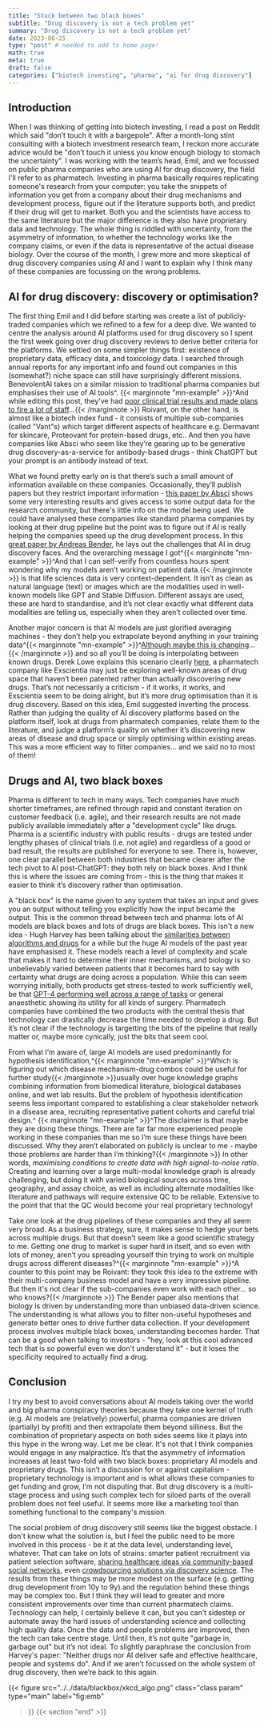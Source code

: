 ```yaml
---
title: "Stuck between two black boxes"
subtitle: "Drug discovery is not a tech problem yet"
summary: "Drug discovery is not a tech problem yet"
date: 2023-06-25
type: "post" # needed to add to home page!
math: true
meta: true
draft: false
categories: ["biotech investing", "pharma", "ai for drug discovery"]
---
```


## Introduction

When I was thinking of getting into biotech investing, I read a post on Reddit which said "don’t touch it with a bargepole". After a month-long stint consulting with a biotech investment research team, I reckon more accurate advice would be "don’t touch it unless you know enough biology to stomach the uncertainty". I was working with the team’s head, Emil, and we focussed on public pharma companies who are using AI for drug discovery, the field I'll refer to as pharmatech. Investing in pharma basically requires replicating someone's research from your computer: you take the snippets of information you get from a company about their drug mechanisms and development process, figure out if the literature supports both, and predict if their drug will get to market. Both you and the scientists have access to the same literature but the major difference is they also have proprietary data and technology. The whole thing is riddled with uncertainty, from the asymmetry of information, to whether the technology works like the company claims, or even if the data is representative of the actual disease biology. Over the course of the month, I grew more and more skeptical of drug discovery companies using AI and I want to explain why I think many of these companies are focussing on the wrong problems.

## AI for drug discovery: discovery or optimisation?

The first thing Emil and I did before starting was create a list of publicly-traded companies which we refined to a few for a deep dive. We wanted to centre the analysis around AI platforms used for drug discovery so I spent the first week going over drug discovery reviews to derive better criteria for the platforms. We settled on some simpler things first: existence of proprietary data, efficacy data, and toxicology data. I searched through annual reports for any important info and found out companies in this (somewhat?) niche space can still have surprisingly different missions. BenevolentAI takes on a similar mission to traditional pharma companies but emphasises their use of AI tools^. 
{{< marginnote "mn-example" >}}^And while editing this post, they’ve had [poor clinical trial results and made plans to fire a lot of staff](https://www.biopharmadive.com/news/biotech-benevolentai-lays-off-staff-restructures/651251/)…{{< /marginnote >}} Roivant, on the other hand, is almost like a biotech index fund - it consists of multiple sub-companies (called "Vant"s) which target different aspects of healthcare e.g. Dermavant for skincare, Proteovant for protein-based drugs, etc.. And then you have companies like Absci who seem like they’re gearing up to be generative drug discovery-as-a-service for antibody-based drugs - think ChatGPT but your prompt is an antibody instead of text.

What we found pretty early on is that there’s such a small amount of information available on these companies. Occasionally, they’ll publish papers but they restrict important information - [this paper by Absci](https://www.biorxiv.org/content/10.1101/2023.01.08.523187v1) shows some very interesting results and gives access to some output data for the research community, but there's little info on the model being used. We could have analysed these companies like standard pharma companies by looking at their drug pipeline but the point was to figure out if *AI* is really helping the companies speed up the drug development process. In this [great paper by Andreas Bender](https://www.sciencedirect.com/science/article/pii/S1359644620305274), he lays out the challenges that AI in drug discovery faces. And the overarching message I got^{{< marginnote "mn-example" >}}^And that I can self-verify from countless hours spent wondering why my models aren’t working on patient data.{{< /marginnote >}} is that life sciences data is very context-dependent. It isn’t as clean as natural language (text) or images which are the modalities used in well-known models like GPT and Stable Diffusion. Different assays are used, these are hard to standardise, and it’s not clear exactly what different data modalities are telling us, especially when they aren’t collected over time. 

Another major concern is that AI models are just glorified averaging machines - they don’t help you extrapolate beyond anything in your training data^{{< marginnote "mn-example" >}}^[Although maybe this is changing](https://www.nature.com/articles/s41587-022-01618-2)...{{< /marginnote >}} and so all you’ll be doing is interpolating between known drugs. Derek Lowe explains this scenario clearly [here](https://www.science.org/content/blog-post/ai-generated-clinical-candidates-so-far), a pharmatech company like Exscientia may just be exploring well-known areas of drug space that haven’t been patented rather than actually discovering new drugs. That’s not necessarily a criticism - if it works, it works, and Exscientia seem to be doing alright, but it’s more drug optimisation than it is drug discovery. Based on this idea, Emil suggested inverting the process. Rather than judging the quality of AI discovery platforms based on the platform itself, look at drugs from pharmatech companies, relate them to the literature, and judge a platform’s quality on whether it’s discovering new areas of disease and drug space or simply optimising within existing areas. This was a more efficient way to filter companies… and we said no to most of them! 

## Drugs and AI, two black boxes

Pharma is different to tech in many ways. Tech companies have much shorter timeframes, are refined through rapid and constant iteration on customer feedback (i.e. agile), and their research results are not made publicly available immediately after a "development cycle" like drugs. Pharma is a scientific industry with public results - drugs are tested under lengthy phases of clinical trials (i.e. not agile) and regardless of a good or bad result, the results are published for everyone to see. There is, however, one clear parallel between both industries that became clearer after the tech pivot to AI post-ChatGPT: they both rely on black boxes. And I think this is where the issues are coming from - this is the thing that makes it easier to think it’s discovery rather than optimisation.

A "black box" is the name given to any system that takes an input and gives you an output without telling you explicitly how the input became the output. This is the common thread between tech and pharma: lots of AI models are black boxes and lots of drugs are black boxes. This isn't a new idea - Hugh Harvey has been talking about the [similarities between algorithms and drugs](https://www.researchgate.net/profile/Federico-Cabitza/publication/336554022_ALGORITHMS_ARE_THE_NEW_DRUGS_REFLECTIONS_FOR_A_CULTURE_OF_IMPACT_ASSESSMENT_AND_VIGILANCE/links/5da5988c299bf116fea8e54c/ALGORITHMS-ARE-THE-NEW-DRUGS-REFLECTIONS-FOR-A-CULTURE-OF-IMPACT-ASSESSMENT-AND-VIGILANCE.pdf) for a while but the huge AI models of the past year have emphasised it. These models reach a level of complexity and scale that makes it hard to determine their inner mechanisms, and biology is so unbelievably varied between patients that it becomes hard to say with certainty what drugs are doing across a population. While this can seem worrying initially, both products get stress-tested to work sufficiently well, be that [GPT-4 performing well across a range of tasks](https://arxiv.org/abs/2303.12712) or general anaesthetic showing its utility for all kinds of surgery. Pharmatech companies have combined the two products with the central thesis that technology can drastically decrease the time needed to develop a drug. But it’s not clear if the technology is targetting the bits of the pipeline that really matter or, maybe more cynically, just the bits that seem cool.

From what I’m aware of, large AI models are used predominantly for hypothesis identification,^{{< marginnote "mn-example" >}}^Which is figuring out which disease mechanism-drug combos could be useful for further study{{< /marginnote >}}usually over huge knowledge graphs combining information from biomedical literature, biological databases online, and wet lab results. But the problem of hypothesis identification seems less important compared to establishing a clear stakeholder network in a disease area, recruiting representative patient cohorts and careful trial design.^ {{< marginnote "mn-example" >}}^The disclaimer is that maybe they are doing these things. There are far far more experienced people working in these companies than me so I’m sure these things have been discussed. Why they aren’t elaborated on publicly is unclear to me - maybe those problems are harder than I’m thinking?{{< /marginnote >}} In other words, *maximising conditions to create data with high signal-to-noise ratio*. Creating and learning over a large multi-modal knowledge graph is already challenging, but doing it with varied biological sources across time, geography, and assay choice, as well as including alternate modalities like literature and pathways will require extensive QC to be reliable. Extensive to the point that that the QC would become your real proprietary technology! 

Take one look at the drug pipelines of these companies and they all seem very broad. As a business strategy, sure, it makes sense to hedge your bets across multiple drugs. But that doesn’t seem like a good scientific strategy to me. Getting one drug to market is super hard in itself, and so even with lots of money, aren’t you spreading yourself thin trying to work on multiple drugs across different diseases?^{{< marginnote "mn-example" >}}^A counter to this point may be Roivant: they took this idea to the extreme with their multi-company business model and have a very impressive pipeline. But then it's not clear if the sub-companies even work with each other... so who knows?{{< /marginnote >}} The Bender paper also mentions that biology is driven by understanding more than unbiased data-driven science. The understanding is what allows you to filter non-useful hypotheses and generate better ones to drive further data collection. If your development process involves multiple black boxes, understanding becomes harder. That can be a good when talking to investors - "hey, look at this cool advanced tech that is so powerful even we don't understand it" - but it loses the specificity required to actually find a drug.

## Conclusion

I try my best to avoid conversations about AI models taking over the world and big pharma conspiracy theories because they take one kernel of truth (e.g. AI models are (relatively) powerful, pharma companies are driven (partially) by profit) and then extrapolate them beyond silliness. But the combination of proprietary aspects on both sides seems like it plays into this hype in the wrong way. Let me be clear. It's not that I think companies would engage in any malpractice. It’s that the asymmetry of information increases at least two-fold with two black boxes: proprietary AI models and proprietary drugs. This isn’t a discussion for or against capitalism - proprietary technology is important and is what allows these companies to get funding and grow, I’m not disputing that. But drug discovery is a multi-stage process and using such complex tech for siloed parts of the overall problem does not feel useful. It seems more like a marketing tool than something functional to the company's mission.

The social problem of drug discovery still seems like the biggest obstacle. I don't know what the solution is, but I feel the public need to be more involved in this process - be it at the data level, understanding level, whatever. That can take on lots of strains: smarter patient recruitment via patient selection software, [sharing healthcare ideas via community-based social networks](https://www.tryhutano.com/), even [crowdsourcing solutions via discovery science](https://thegamefulscientist.substack.com/). The results from these things may be more modest on the surface (e.g. getting drug development from 10y to 9y) and the regulation behind these things may be complex too. But I think they will lead to greater and more consistent improvements over time than current pharmatech claims. Technology can help, I certainly believe it can, but you can’t sidestep or automate away the hard issues of understanding science and collecting high quality data. Once the data and people problems are improved, then the tech can take centre stage. Until then, it’s not quite "garbage in, garbage out" but it’s not ideal. To slightly paraphrase the conclusion from Harvey's paper: "Neither drugs nor AI deliver safe and effective healthcare, people and systems do". And if we aren’t focussed on the whole system of drug discovery, then we’re back to this again. 

{{< figure
  src="../../data/blackbox/xkcd_algo.png" 
  class="class param"
  type="main"
  label="fig:emb"
 >}}
{{< section "end" >}}